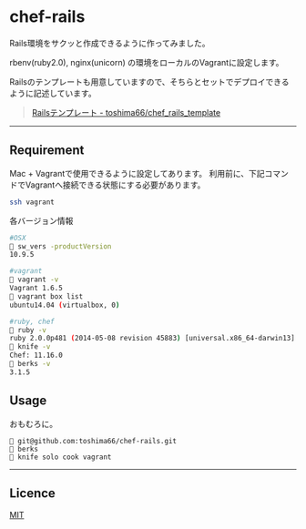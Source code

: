 chef-rails
====

Rails環境をサクッと作成できるように作ってみました。

rbenv(ruby2.0), nginx(unicorn) の環境をローカルのVagrantに設定します。

Railsのテンプレートも用意していますので、そちらとセットでデプロイできるように記述しています。

> [Railsテンプレート - toshima66/chef_rails_template](https://github.com/toshima66/chef_rails_template)

-----

## Requirement
Mac + Vagrantで使用できるように設定してあります。
利用前に、下記コマンドでVagrantへ接続できる状態にする必要があります。

```bash
ssh vagrant
```


各バージョン情報
```bash
#OSX
 sw_vers -productVersion
10.9.5

#vagrant
 vagrant -v
Vagrant 1.6.5
 vagrant box list
ubuntu14.04 (virtualbox, 0)

#ruby, chef
 ruby -v
ruby 2.0.0p481 (2014-05-08 revision 45883) [universal.x86_64-darwin13]
 knife -v
Chef: 11.16.0
 berks -v
3.1.5
```

## Usage
おもむろに。
```
 git@github.com:toshima66/chef-rails.git
 berks
 knife solo cook vagrant
```

-----

## Licence
[MIT](https://github.com/tcnksm/tool/blob/master/LICENCE)

